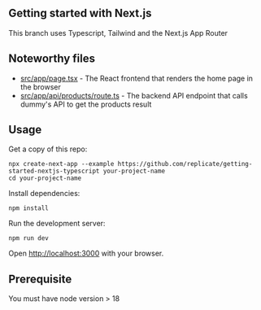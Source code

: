 ## Getting started with Next.js

This branch uses Typescript, Tailwind and the Next.js App Router

## Noteworthy files

- [src/app/page.tsx](src/app/page.tsx) - The React frontend that renders the home page in the browser
- [src/app/api/products/route.ts](src/app/api/products/route.ts) - The backend API endpoint that calls dummy's API to get the products result

## Usage

Get a copy of this repo:
```console
npx create-next-app --example https://github.com/replicate/getting-started-nextjs-typescript your-project-name
cd your-project-name
```

Install dependencies:

```console
npm install
```

Run the development server:

```console
npm run dev
```

Open [http://localhost:3000](http://localhost:3000) with your browser.

## Prerequisite

You must have node version > 18
